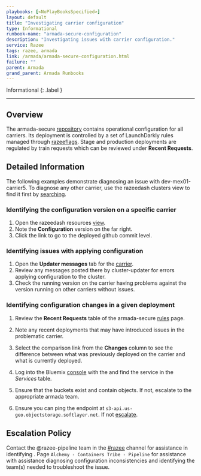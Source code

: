 ```yaml
---
playbooks: [<NoPlayBooksSpecified>]
layout: default
title: "Investigating carrier configuration"
type: Informational
runbook-name: "armada-secure-configuration"
description: "Investigating issues with carrier configuration."
service: Razee
tags: razee, armada
link: /armada/armada-secure-configuration.html
failure: ""
parent: Armada
grand_parent: Armada Runbooks
---
```


Informational
{: .label }

---
## Overview
The armada-secure [repository](https://github.ibm.com/alchemy-containers/armada-secure/) contains operational configuration for all carriers.
Its deployment is controlled by a set of LaunchDarkly rules managed through [razeeflags](https://razeeflags.containers.cloud.ibm.com/alchemy-containers/flags/default/production/armada-secure).
Stage and production deployments are regulated by train requests which can be reviewed under **Recent Requests**.


## Detailed Information
The following examples demonstrate diagnosing an issue with dev-mex01-carrier5. To diagnose any other carrier,
use the razeedash clusters view to find it first by [searching](https://razeedash.oneibmcloud.com/v2/alchemy-containers/clusters?q=dev-mex%20carrier).

### Identifying the configuration version on a specific carrier
1. Open the razeedash resources [view](https://razeedash.oneibmcloud.com/v2/alchemy-containers/clusters/db52c361-c015-5c58-a9d6-ccb71c655299/resources).
1. Note the **Configuration** version on the far right.
1. Click the link to go to the deployed github commit level.

### Identifying issues with applying configuration
1. Open the **Updater messages** tab for the [carrier](https://razeedash.oneibmcloud.com/v2/alchemy-containers/clusters/db52c361-c015-5c58-a9d6-ccb71c655299/updaterMessages).
1. Review any messages posted there by cluster-updater for errors applying configuration to the cluster.
1. Check  the running version on the carrier having problems against the version running on other carriers without issues.

### Identifying configuration changes in a given deployment
1. Review the **Recent Requests** table of the armada-secure [rules](https://razeeflags.containers.cloud.ibm.com/alchemy-containers/flags/default/production/armada-secure) page.
1. Note any recent deployments that may have introduced issues in the problematic carrier.
1. Select the comparison link from the **Changes** column to see the difference between what was previously deployed on the carrier and what is currently deployed.


1. Log into the Bluemix [console](http://console.bluemix.net) with the <conductors id> and find the service in the *Services* table.
1. Ensure that the buckets exist and contain objects. If not, escalate to the appropriate armada team.
1. Ensure you can ping the endpoint at `s3-api.us-geo.objectstorage.softlayer.net`. If not [escalate](#escalation-policy).

## Escalation Policy
Contact the @razee-pipeline team in the [#razee](https://ibm-argonauts.slack.com/messages/C5X987RU0/) channel for assistance in identifying .
Page `Alchemy - Containers Tribe - Pipeline` for assistance with assistance diagnosing configuration inconsistencies and identifying the team(s) needed to troubleshoot the issue.
